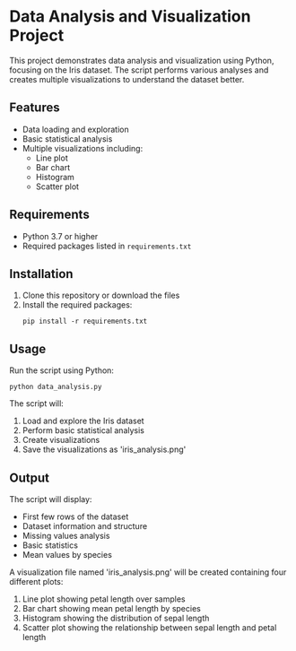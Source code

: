 # Data Analysis and Visualization Project

This project demonstrates data analysis and visualization using Python, focusing on the Iris dataset. The script performs various analyses and creates multiple visualizations to understand the dataset better.

## Features

- Data loading and exploration
- Basic statistical analysis
- Multiple visualizations including:
  - Line plot
  - Bar chart
  - Histogram
  - Scatter plot

## Requirements

- Python 3.7 or higher
- Required packages listed in `requirements.txt`

## Installation

1. Clone this repository or download the files
2. Install the required packages:
   ```
   pip install -r requirements.txt
   ```

## Usage

Run the script using Python:
```
python data_analysis.py
```

The script will:
1. Load and explore the Iris dataset
2. Perform basic statistical analysis
3. Create visualizations
4. Save the visualizations as 'iris_analysis.png'

## Output

The script will display:
- First few rows of the dataset
- Dataset information and structure
- Missing values analysis
- Basic statistics
- Mean values by species

A visualization file named 'iris_analysis.png' will be created containing four different plots:
1. Line plot showing petal length over samples
2. Bar chart showing mean petal length by species
3. Histogram showing the distribution of sepal length
4. Scatter plot showing the relationship between sepal length and petal length